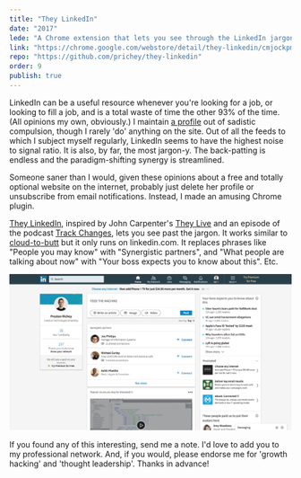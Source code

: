 ```yaml
---
title: "They LinkedIn"
date: "2017"
lede: "A Chrome extension that lets you see through the LinkedIn jargon."
link: "https://chrome.google.com/webstore/detail/they-linkedin/cmjockpmecfhkaeadcgneakffkioombe"
repo: "https://github.com/prichey/they-linkedin"
order: 9
publish: true
---
```


LinkedIn can be a useful resource whenever you're looking for a job, or looking to fill a job, and is a total waste of time the other 93% of the time. (All opinions my own, obviously.) I maintain <a href="https://www.linkedin.com/in/preston-richey-40b35950/" target="_blank">a profile</a> out of sadistic compulsion, though I rarely 'do' anything on the site. Out of all the feeds to which I subject myself regularly, LinkedIn seems to have the highest noise to signal ratio. It is also, by far, the most jargon-y. The back-patting is endless and the paradigm-shifting synergy is streamlined.

Someone saner than I would, given these opinions about a free and totally optional website on the internet, probably just delete her profile or unsubscribe from email notifications. Instead, I made an amusing Chrome plugin.

<a href="https://chrome.google.com/webstore/detail/they-linkedin/cmjockpmecfhkaeadcgneakffkioombe" target="_blank">They LinkedIn</a>, inspired by John Carpenter's <a href="https://www.youtube.com/watch?v=JI8AMRbqY6w&t=68s" target="_blank">They Live</a> and an episode of the podcast <a href="https://trackchanges.postlight.com/paul-and-rich-try-to-talk-about-something-else-but-end-up-complaining-about-linkedin-again-c20526cfdb74" target="_blank">Track Changes</a>, lets you see past the jargon. It works similar to <a href="https://github.com/panicsteve/cloud-to-butt" target="_blank">cloud-to-butt</a> but it only runs on linkedin.com. It replaces phrases like "People you may know" with "Synergistic partners", and "What people are talking about now" with "Your boss expects you to know about this". Etc.

![Plugin Screenshot](screenshot.png "Plugin Screenshot")

If you found any of this interesting, send me a note. I'd love to add you to my professional network. And, if you would, please endorse me for 'growth hacking' and 'thought leadership'. Thanks in advance!
